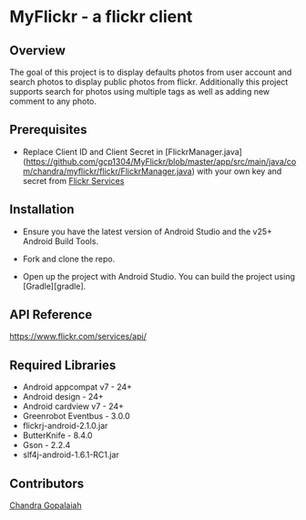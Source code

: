 # MyFlickr - a flickr client

## Overview
The goal of this project is to display defaults photos from user account and search photos to display public photos from flickr.  Additionally this project supports search for photos using multiple tags as well as adding new comment to any photo.

## Prerequisites
- Replace Client ID and Client Secret in [FlickrManager.java] (https://github.com/gcp1304/MyFlickr/blob/master/app/src/main/java/com/chandra/myflickr/flickr/FlickrManager.java) with your own key and secret from [Flickr Services](https://www.flickr.com/services/)

## Installation

- Ensure you have the latest version of Android Studio and the v25+ Android Build Tools.

- Fork and clone the repo.

- Open up the project with Android Studio. You can build the project using [Gradle][gradle].

## API Reference

https://www.flickr.com/services/api/

## Required Libraries

- Android appcompat v7 - 24+
- Android design - 24+
- Android cardview v7 - 24+
- Greenrobot Eventbus - 3.0.0
- flickrj-android-2.1.0.jar
- ButterKnife - 8.4.0
- Gson - 2.2.4
- slf4j-android-1.6.1-RC1.jar

## Contributors
[Chandra Gopalaiah](https://github.com/gcp1304)
